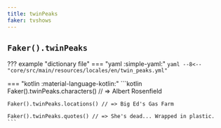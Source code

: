 ```yaml
---
title: twinPeaks
faker: tvshows
---
```


## `Faker().twinPeaks`

??? example "dictionary file"
    === "yaml :simple-yaml:"
        ```yaml
        --8<-- "core/src/main/resources/locales/en/twin_peaks.yml"
        ```

=== "kotlin :material-language-kotlin:"
    ```kotlin
    Faker().twinPeaks.characters() // => Albert Rosenfield

    Faker().twinPeaks.locations() // => Big Ed's Gas Farm

    Faker().twinPeaks.quotes() // => She's dead... Wrapped in plastic.
    ```
